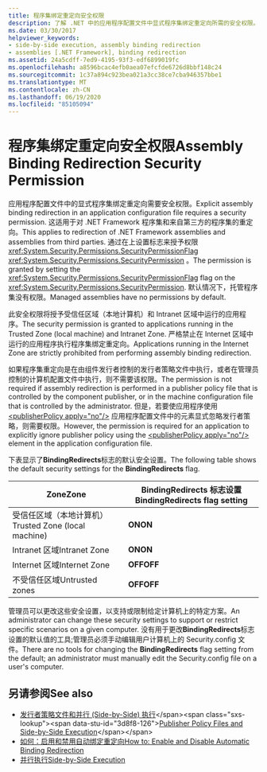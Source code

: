 ```yaml
---
title: 程序集绑定重定向安全权限
description: 了解 .NET 中的应用程序配置文件中显式程序集绑定重定向所需的安全权限。
ms.date: 03/30/2017
helpviewer_keywords:
- side-by-side execution, assembly binding redirection
- assemblies [.NET Framework], binding redirection
ms.assetid: 24a5cdff-7ed9-4195-93f3-edf6899019fc
ms.openlocfilehash: a8596bcac4efb0aea07efcfde6726d8bbf148c24
ms.sourcegitcommit: 1c37a894c923bea021a3cc38ce7cba946357bbe1
ms.translationtype: MT
ms.contentlocale: zh-CN
ms.lasthandoff: 06/19/2020
ms.locfileid: "85105094"
---
```

# <a name="assembly-binding-redirection-security-permission"></a><span data-ttu-id="3d8f8-103">程序集绑定重定向安全权限</span><span class="sxs-lookup"><span data-stu-id="3d8f8-103">Assembly Binding Redirection Security Permission</span></span>
<span data-ttu-id="3d8f8-104">应用程序配置文件中的显式程序集绑定重定向需要安全权限。</span><span class="sxs-lookup"><span data-stu-id="3d8f8-104">Explicit assembly binding redirection in an application configuration file requires a security permission.</span></span> <span data-ttu-id="3d8f8-105">这适用于对 .NET Framework 程序集和来自第三方的程序集的重定向。</span><span class="sxs-lookup"><span data-stu-id="3d8f8-105">This applies to redirection of .NET Framework assemblies and assemblies from third parties.</span></span> <span data-ttu-id="3d8f8-106">通过在上设置标志来授予权限 <xref:System.Security.Permissions.SecurityPermissionFlag> <xref:System.Security.Permissions.SecurityPermission> 。</span><span class="sxs-lookup"><span data-stu-id="3d8f8-106">The permission is granted by setting the <xref:System.Security.Permissions.SecurityPermissionFlag> flag on the <xref:System.Security.Permissions.SecurityPermission>.</span></span> <span data-ttu-id="3d8f8-107">默认情况下，托管程序集没有权限。</span><span class="sxs-lookup"><span data-stu-id="3d8f8-107">Managed assemblies have no permissions by default.</span></span>  
  
 <span data-ttu-id="3d8f8-108">此安全权限将授予受信任区域（本地计算机）和 Intranet 区域中运行的应用程序。</span><span class="sxs-lookup"><span data-stu-id="3d8f8-108">The security permission is granted to applications running in the Trusted Zone (local machine) and Intranet Zone.</span></span> <span data-ttu-id="3d8f8-109">严格禁止在 Internet 区域中运行的应用程序执行程序集绑定重定向。</span><span class="sxs-lookup"><span data-stu-id="3d8f8-109">Applications running in the Internet Zone are strictly prohibited from performing assembly binding redirection.</span></span>  
  
 <span data-ttu-id="3d8f8-110">如果程序集重定向是在由组件发行者控制的发行者策略文件中执行，或者在管理员控制的计算机配置文件中执行，则不需要该权限。</span><span class="sxs-lookup"><span data-stu-id="3d8f8-110">The permission is not required if assembly redirection is performed in a publisher policy file that is controlled by the component publisher, or in the machine configuration file that is controlled by the administrator.</span></span> <span data-ttu-id="3d8f8-111">但是，若要使应用程序使用 [\<publisherPolicy apply="no"/>](./file-schema/runtime/publisherpolicy-element.md) 应用程序配置文件中的元素显式忽略发行者策略，则需要权限。</span><span class="sxs-lookup"><span data-stu-id="3d8f8-111">However, the permission is required for an application to explicitly ignore publisher policy using the [\<publisherPolicy apply="no"/>](./file-schema/runtime/publisherpolicy-element.md) element in the application configuration file.</span></span>  
  
 <span data-ttu-id="3d8f8-112">下表显示了**BindingRedirects**标志的默认安全设置。</span><span class="sxs-lookup"><span data-stu-id="3d8f8-112">The following table shows the default security settings for the **BindingRedirects** flag.</span></span>  
  
|<span data-ttu-id="3d8f8-113">Zone</span><span class="sxs-lookup"><span data-stu-id="3d8f8-113">Zone</span></span>|<span data-ttu-id="3d8f8-114">BindingRedirects 标志设置</span><span class="sxs-lookup"><span data-stu-id="3d8f8-114">BindingRedirects flag setting</span></span>|  
|----------|-----------------------------------|  
|<span data-ttu-id="3d8f8-115">受信任区域（本地计算机）</span><span class="sxs-lookup"><span data-stu-id="3d8f8-115">Trusted Zone (local machine)</span></span>|<span data-ttu-id="3d8f8-116">**ON**</span><span class="sxs-lookup"><span data-stu-id="3d8f8-116">**ON**</span></span>|  
|<span data-ttu-id="3d8f8-117">Intranet 区域</span><span class="sxs-lookup"><span data-stu-id="3d8f8-117">Intranet Zone</span></span>|<span data-ttu-id="3d8f8-118">**ON**</span><span class="sxs-lookup"><span data-stu-id="3d8f8-118">**ON**</span></span>|  
|<span data-ttu-id="3d8f8-119">Internet 区域</span><span class="sxs-lookup"><span data-stu-id="3d8f8-119">Internet Zone</span></span>|<span data-ttu-id="3d8f8-120">**OFF**</span><span class="sxs-lookup"><span data-stu-id="3d8f8-120">**OFF**</span></span>|  
|<span data-ttu-id="3d8f8-121">不受信任区域</span><span class="sxs-lookup"><span data-stu-id="3d8f8-121">Untrusted zones</span></span>|<span data-ttu-id="3d8f8-122">**OFF**</span><span class="sxs-lookup"><span data-stu-id="3d8f8-122">**OFF**</span></span>|  
  
 <span data-ttu-id="3d8f8-123">管理员可以更改这些安全设置，以支持或限制给定计算机上的特定方案。</span><span class="sxs-lookup"><span data-stu-id="3d8f8-123">An administrator can change these security settings to support or restrict specific scenarios on a given computer.</span></span> <span data-ttu-id="3d8f8-124">没有用于更改**BindingRedirects**标志设置的默认值的工具;管理员必须手动编辑用户计算机上的 Security.config 文件。</span><span class="sxs-lookup"><span data-stu-id="3d8f8-124">There are no tools for changing the **BindingRedirects** flag setting from the default; an administrator must manually edit the Security.config file on a user's computer.</span></span>  
  
## <a name="see-also"></a><span data-ttu-id="3d8f8-125">另请参阅</span><span class="sxs-lookup"><span data-stu-id="3d8f8-125">See also</span></span>

- <span data-ttu-id="3d8f8-126">[发行者策略文件和并行 (Side-by-Side) 执行](https://docs.microsoft.com/previous-versions/dotnet/netframework-4.0/06d2bae3(v=vs.100))</span><span class="sxs-lookup"><span data-stu-id="3d8f8-126">[Publisher Policy Files and Side-by-Side Execution](https://docs.microsoft.com/previous-versions/dotnet/netframework-4.0/06d2bae3(v=vs.100))</span></span>
- [<span data-ttu-id="3d8f8-127">如何：启用和禁用自动绑定重定向</span><span class="sxs-lookup"><span data-stu-id="3d8f8-127">How to: Enable and Disable Automatic Binding Redirection</span></span>](how-to-enable-and-disable-automatic-binding-redirection.md)
- [<span data-ttu-id="3d8f8-128">并行执行</span><span class="sxs-lookup"><span data-stu-id="3d8f8-128">Side-by-Side Execution</span></span>](../deployment/side-by-side-execution.md)
